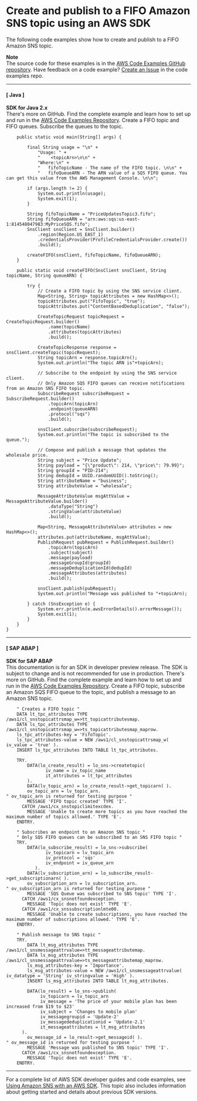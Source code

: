 # Create and publish to a FIFO Amazon SNS topic using an AWS SDK<a name="example_sns_PublishFifoTopic_section"></a>

The following code examples show how to create and publish to a FIFO Amazon SNS topic\.

**Note**  
The source code for these examples is in the [AWS Code Examples GitHub repository](https://github.com/awsdocs/aws-doc-sdk-examples)\. Have feedback on a code example? [Create an Issue](https://github.com/awsdocs/aws-doc-sdk-examples/issues/new/choose) in the code examples repo\. 

------
#### [ Java ]

**SDK for Java 2\.x**  
 There's more on GitHub\. Find the complete example and learn how to set up and run in the [AWS Code Examples Repository](https://github.com/awsdocs/aws-doc-sdk-examples/tree/main/javav2/example_code/sns#readme)\. 
Create a FIFO topic and FIFO queues\. Subscribe the queues to the topic\.  

```
    public static void main(String[] args) {

        final String usage = "\n" +
            "Usage: " +
            "    <topicArn>\n\n" +
            "Where:\n" +
            "   fifoTopicName - The name of the FIFO topic. \n\n" +
            "   fifoQueueARN - The ARN value of a SQS FIFO queue. You can get this value from the AWS Management Console. \n\n";

        if (args.length != 2) {
            System.out.println(usage);
            System.exit(1);
        }

        String fifoTopicName = "PriceUpdatesTopic3.fifo";
        String fifoQueueARN = "arn:aws:sqs:us-east-1:814548047983:MyPriceSQS.fifo";
        SnsClient snsClient = SnsClient.builder()
            .region(Region.US_EAST_1)
            .credentialsProvider(ProfileCredentialsProvider.create())
            .build();

        createFIFO(snsClient, fifoTopicName, fifoQueueARN);
    }

    public static void createFIFO(SnsClient snsClient, String topicName, String queueARN) {

        try {
            // Create a FIFO topic by using the SNS service client.
            Map<String, String> topicAttributes = new HashMap<>();
            topicAttributes.put("FifoTopic", "true");
            topicAttributes.put("ContentBasedDeduplication", "false");

            CreateTopicRequest topicRequest = CreateTopicRequest.builder()
                .name(topicName)
                .attributes(topicAttributes)
                .build();

            CreateTopicResponse response = snsClient.createTopic(topicRequest);
            String topicArn = response.topicArn();
            System.out.println("The topic ARN is"+topicArn);

            // Subscribe to the endpoint by using the SNS service client.
            // Only Amazon SQS FIFO queues can receive notifications from an Amazon SNS FIFO topic.
            SubscribeRequest subscribeRequest = SubscribeRequest.builder()
                .topicArn(topicArn)
                .endpoint(queueARN)
                .protocol("sqs")
                .build();

            snsClient.subscribe(subscribeRequest);
            System.out.println("The topic is subscribed to the queue.");

            // Compose and publish a message that updates the wholesale price.
            String subject = "Price Update";
            String payload = "{\"product\": 214, \"price\": 79.99}";
            String groupId = "PID-214";
            String dedupId = UUID.randomUUID().toString();
            String attributeName = "business";
            String attributeValue = "wholesale";

            MessageAttributeValue msgAttValue = MessageAttributeValue.builder()
                .dataType("String")
                .stringValue(attributeValue)
                .build();

            Map<String, MessageAttributeValue> attributes = new HashMap<>();
            attributes.put(attributeName, msgAttValue);
            PublishRequest pubRequest = PublishRequest.builder()
                .topicArn(topicArn)
                .subject(subject)
                .message(payload)
                .messageGroupId(groupId)
                .messageDeduplicationId(dedupId)
                .messageAttributes(attributes)
                .build();

            snsClient.publish(pubRequest);
            System.out.println("Message was published to "+topicArn);

        } catch (SnsException e) {
            System.err.println(e.awsErrorDetails().errorMessage());
            System.exit(1);
        }
    }
}
```

------
#### [ SAP ABAP ]

**SDK for SAP ABAP**  
This documentation is for an SDK in developer preview release\. The SDK is subject to change and is not recommended for use in production\.
 There's more on GitHub\. Find the complete example and learn how to set up and run in the [AWS Code Examples Repository](https://github.com/awsdocs/aws-doc-sdk-examples/tree/main/sap-abap/services/sns#code-examples)\. 
Create a FIFO topic, subscribe an Amazon SQS FIFO queue to the topic, and publish a message to an Amazon SNS topic\.  

```
    " Creates a FIFO topic "
    DATA lt_tpc_attributes TYPE /aws1/cl_snstopicattrsmap_w=>tt_topicattributesmap.
    DATA ls_tpc_attributes TYPE /aws1/cl_snstopicattrsmap_w=>ts_topicattributesmap_maprow.
    ls_tpc_attributes-key = 'FifoTopic'.
    ls_tpc_attributes-value = NEW /aws1/cl_snstopicattrsmap_w( iv_value = 'true' ).
    INSERT ls_tpc_attributes INTO TABLE lt_tpc_attributes.

    TRY.
        DATA(lo_create_result) = lo_sns->createtopic(
               iv_name = iv_topic_name
               it_attributes = lt_tpc_attributes
        ).
        DATA(lv_topic_arn) = lo_create_result->get_topicarn( ).
        ov_topic_arn = lv_topic_arn.                                    " ov_topic_arn is returned for testing purpose "
        MESSAGE 'FIFO topic created' TYPE 'I'.
      CATCH /aws1/cx_snstopiclimitexcdex.
        MESSAGE 'Unable to create more topics as you have reached the maximum number of topics allowed.' TYPE 'E'.
    ENDTRY.

    " Subscribes an endpoint to an Amazon SNS topic "
    " Only SQS FIFO queues can be subscribed to an SNS FIFO topic "
    TRY.
        DATA(lo_subscribe_result) = lo_sns->subscribe(
               iv_topicarn = lv_topic_arn
               iv_protocol = 'sqs'
               iv_endpoint = iv_queue_arn
           ).
        DATA(lv_subscription_arn) = lo_subscribe_result->get_subscriptionarn( ).
        ov_subscription_arn = lv_subscription_arn.                      " ov_subscription_arn is returned for testing purpose "
        MESSAGE 'SQS Queue was subscribed to SNS topic' TYPE 'I'.
      CATCH /aws1/cx_snsnotfoundexception.
        MESSAGE 'Topic does not exist' TYPE 'E'.
      CATCH /aws1/cx_snssubscriptionlmte00.
        MESSAGE 'Unable to create subscriptions, you have reached the maximum number of subscriptions allowed.' TYPE 'E'.
    ENDTRY.

    " Publish message to SNS topic "
    TRY.
        DATA lt_msg_attributes TYPE /aws1/cl_snsmessageattrvalue=>tt_messageattributemap.
        DATA ls_msg_attributes TYPE /aws1/cl_snsmessageattrvalue=>ts_messageattributemap_maprow.
        ls_msg_attributes-key = 'Importance'.
        ls_msg_attributes-value = NEW /aws1/cl_snsmessageattrvalue( iv_datatype = 'String' iv_stringvalue = 'High' ).
        INSERT ls_msg_attributes INTO TABLE lt_msg_attributes.

        DATA(lo_result) = lo_sns->publish(
             iv_topicarn = lv_topic_arn
             iv_message = 'The price of your mobile plan has been increased from $19 to $23'
             iv_subject = 'Changes to mobile plan'
             iv_messagegroupid = 'Update-2'
             iv_messagededuplicationid = 'Update-2.1'
             it_messageattributes = lt_msg_attributes
      ).
        ov_message_id = lo_result->get_messageid( ).                    " ov_message_id is returned for testing purpose "
        MESSAGE 'Message was published to SNS topic' TYPE 'I'.
      CATCH /aws1/cx_snsnotfoundexception.
        MESSAGE 'Topic does not exist' TYPE 'E'.
    ENDTRY.
```

------

For a complete list of AWS SDK developer guides and code examples, see [Using Amazon SNS with an AWS SDK](sdk-general-information-section.md)\. This topic also includes information about getting started and details about previous SDK versions\.